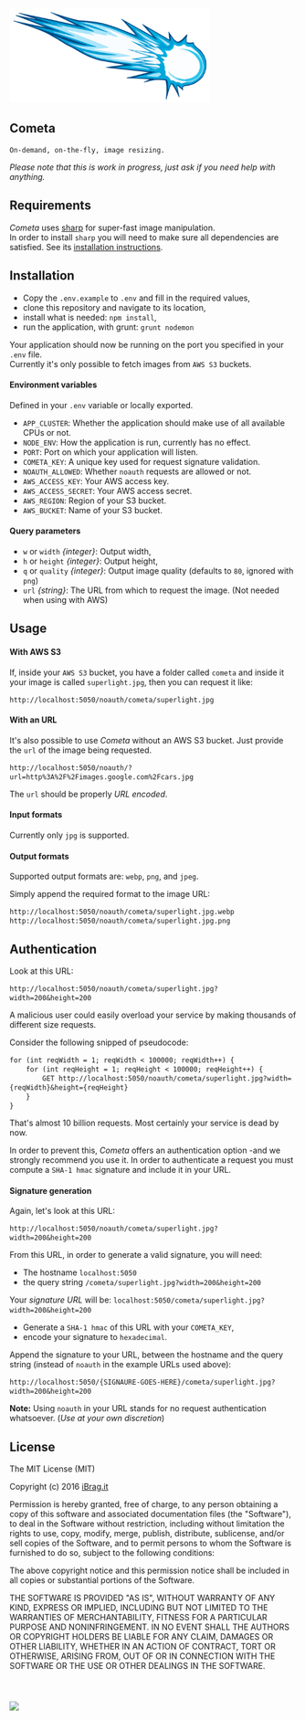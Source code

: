 <img src="./app/public/cometa.png" width="350">


## Cometa
```
On-demand, on-the-fly, image resizing.
```
*Please note that this is work in progress, just ask if you need help with anything.*



## Requirements

*Cometa* uses [sharp](https://github.com/lovell/sharp) for super-fast image manipulation.<br />
In order to install `sharp` you will need to make sure all dependencies are satisfied. See its [installation instructions](http://sharp.dimens.io/en/stable/install/).



## Installation

- Copy the `.env.example` to `.env` and fill in the required values,
- clone this repository and navigate to its location,
- install what is needed: `npm install`,
- run the application, with grunt: `grunt nodemon`

Your application should now be running on the port you specified in your `.env` file.<br />
Currently it's only possible to fetch images from `AWS S3` buckets.


#### Environment variables

Defined in your `.env` variable or locally exported.

- `APP_CLUSTER`: Whether the application should make use of all available CPUs or not. 
- `NODE_ENV`: How the application is run, currently has no effect.
- `PORT`: Port on which your application will listen.
- `COMETA_KEY`: A unique key used for request signature validation.
- `NOAUTH_ALLOWED`: Whether `noauth` requests are allowed or not.
- `AWS_ACCESS_KEY`: Your AWS access key.
- `AWS_ACCESS_SECRET`: Your AWS access secret.
- `AWS_REGION`: Region of your S3 bucket.
- `AWS_BUCKET`: Name of your S3 bucket.


#### Query parameters

- `w` or `width` *{integer}*: Output width,
- `h` or `height` *{integer}*: Output height, 
- `q` or `quality` *{integer}*: Output image quality (defaults to `80`, ignored with `png`)
- `url` *{string}*: The URL from which to request the image. (Not needed when using with AWS)



## Usage

#### With AWS S3

If, inside your `AWS S3` bucket, you have a folder called `cometa` and inside it your image is called `superlight.jpg`, then you can request it like:

```
http://localhost:5050/noauth/cometa/superlight.jpg
```


#### With an URL

It's also possible to use *Cometa* without an AWS S3 bucket. Just provide the `url` of the image being requested.

```
http://localhost:5050/noauth/?url=http%3A%2F%2Fimages.google.com%2Fcars.jpg
```

The `url` should be properly *URL encoded*.


#### Input formats

Currently only `jpg` is supported.


#### Output formats

Supported output formats are: `webp`, `png`, and `jpeg`.

Simply append the required format to the image URL:

```
http://localhost:5050/noauth/cometa/superlight.jpg.webp
http://localhost:5050/noauth/cometa/superlight.jpg.png
```



## Authentication

Look at this URL:

```
http://localhost:5050/noauth/cometa/superlight.jpg?width=200&height=200
```

A malicious user could easily overload your service by making thousands of different size requests.

Consider the following snipped of pseudocode:

```
for (int reqWidth = 1; reqWidth < 100000; reqWidth++) {
	for (int reqHeight = 1; reqHeight < 100000; reqHeight++) {
    	GET http://localhost:5050/noauth/cometa/superlight.jpg?width={reqWidth}&height={reqHeight}
	}
}
```

That's almost 10 billion requests. Most certainly your service is dead by now.

In order to prevent this, *Cometa* offers an authentication option -and we strongly recommend you use it. In order to authenticate a request you must compute a `SHA-1 hmac` signature and include it in your URL.


#### Signature generation

Again, let's look at this URL:

```
http://localhost:5050/noauth/cometa/superlight.jpg?width=200&height=200
```

From this URL, in order to generate a valid signature, you will need:

- The hostname `localhost:5050`
- the query string `/cometa/superlight.jpg?width=200&height=200`

Your *signature URL* will be: `localhost:5050/cometa/superlight.jpg?width=200&height=200`

- Generate a `SHA-1 hmac` of this URL with your `COMETA_KEY`,
- encode your signature to `hexadecimal`.

Append the signature to your URL, between the hostname and the query string (instead of `noauth` in the example URLs used above):

```
http://localhost:5050/{SIGNAURE-GOES-HERE}/cometa/superlight.jpg?width=200&height=200
```

**Note:** Using `noauth` in your URL stands for no request authentication whatsoever. (*Use at your own discretion*)



## License

The MIT License (MIT)

Copyright (c) 2016 [iBrag.it](http://ibrag.it)

Permission is hereby granted, free of charge, to any person obtaining a copy
of this software and associated documentation files (the "Software"), to deal
in the Software without restriction, including without limitation the rights
to use, copy, modify, merge, publish, distribute, sublicense, and/or sell
copies of the Software, and to permit persons to whom the Software is
furnished to do so, subject to the following conditions:

The above copyright notice and this permission notice shall be included in all
copies or substantial portions of the Software.

THE SOFTWARE IS PROVIDED "AS IS", WITHOUT WARRANTY OF ANY KIND, EXPRESS OR
IMPLIED, INCLUDING BUT NOT LIMITED TO THE WARRANTIES OF MERCHANTABILITY,
FITNESS FOR A PARTICULAR PURPOSE AND NONINFRINGEMENT. IN NO EVENT SHALL THE
AUTHORS OR COPYRIGHT HOLDERS BE LIABLE FOR ANY CLAIM, DAMAGES OR OTHER
LIABILITY, WHETHER IN AN ACTION OF CONTRACT, TORT OR OTHERWISE, ARISING FROM,
OUT OF OR IN CONNECTION WITH THE SOFTWARE OR THE USE OR OTHER DEALINGS IN THE
SOFTWARE.


<img src="http://ibrag.it/public/img/logo_286.png" width="30" style="padding-top:40px">
